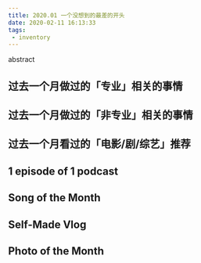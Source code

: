 ```yaml
---
title: 2020.01 一个没想到的最差的开头
date: 2020-02-11 16:13:33
tags: 
 - inventory
---
```


abstract

<!-- more -->


## 过去一个月做过的「专业」相关的事情


## 过去一个月做过的「非专业」相关的事情



## 过去一个月看过的「电影/剧/综艺」推荐


## 1 episode of 1 podcast


## Song of the Month


## Self-Made Vlog


## Photo of the Month

